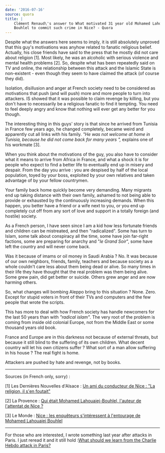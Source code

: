 ```yaml
---
date: '2016-07-16'
source: quora
title: |
    Clément Renaud\'s answer to What motivated 31 year old Mohamed Lahouaiej
    Bouhlel to commit such crime in Nice? - Quora
---
```


Despite what the answers here seems to imply, it is still absolutely
unproved that this guy's motivations was anyhow related to fanatic
religious belief. Actually, his close friends have said to the press
that he mostly did not care about religion \[1\]. Most likely, he was an
alcoholic with serious violence and mental health problems \[2\]. So,
despite what has been repeatedly said on TV and online, the relationship
between this attack and the Islamic State is non-existent - even though
they seem to have claimed the attack (of course they did).

Isolation, disillusion and anger at French society need to be considered
as motivations that push (and will push) more and more people to turn
into attackers. IS showed that it was possible to claim revenge by
killing, but you don't have to necessarily be a religious fanatic to
find it tempting. You need to feel deeply angry and know that nothing
will ever get any better for you though.

The interesting thing in this guys' story is that since he arrived from
Tunisia in France few years ago, he changed completely, became weird and
apparently cut all links with his family. *"He was not welcome at home
in Tunisia, because he did not come back for many years ",* explains one
of his workmate \[3\].

When you think about the motivations of the guy, you also have to
consider what it means to arrive from Africa in France, and what a shock
it is for people who expect to find a better life to eventually end up
in misery and despair. From the day you arrive : you are despised by
half of the local population, toyed by your boss, exploited by your own
relatives and taken advantage of by your fellow countrymen.

Your family back home quickly become very demanding. Many migrants end
up taking distance with their own family, ashamed to not being able to
provide or exhausted by the continuously increasing demands. When this
happen, you better have a friend or a wife next to you, or you end up
completely cut off from any sort of love and support in a totally
foreign (and hostile) society.

As a French person, I have seen since I am a kid how less fortunate
friends and children can be mistreated, and then "radicalized". Some has
turn to Islam, some talk about conspiracy all the time, some have join
far-right factions, some are preparing for anarchy and "*le Grand
Soir*", some have left the country and will never come back.

Was it because of imams or oil money in Saudi Arabia ? No. It was
because of our own neighbors, friends, family, teachers and because
society as a whole couldn't care less about them being dead or alive. So
many times in their life they have thought that the real problem was
them being alive. Some grew pain, did get better or suicide. Others grew
anger and are now harming others.

So, what changes will bombing Aleppo bring to this situation ? None.
Zero. Except for stupid voters in front of their TVs and computers and
the few people that wrote the scripts.

This has more to deal with how French society has handle newcomers for
the last 50 years than with *"radical islam"*. The very root of the
problem is coming from inside old colonial Europe, not from the Middle
East or some thousand years old book.

France and Europe are in this darkness not because of external threats,
but because it still blind to the suffering of its own children. What
decent country will let his own citizens suffer ? What sort of a man
allow suffering in his house ? The real fight is home.

Attackers are pushed by hate and revenge, not by books.

------------------------------------------------------------------------

Sources (in French only, sorry) :

\[1\] Les Dernières Nouvelles d'Alsace : [Un ami du conducteur de Nice :
\"La religion, il s\'en
foutait\"](http://www.dna.fr/actualite/2016/07/15/un-ami-du-conducteur-de-nice-la-religion-il-s-en-foutait)

\[2\] La Provence : [Qui était Mohamed Lahouaiej-Bouhlel, l\'auteur de
l\'attentat de Nice
?](http://www.laprovence.com/article/faits-divers-justice/4034658/qui-etait-mohamed-lahouaiej-bouhlel-lauteur-de-lattentat-de-nice.html)

\[3\] Le Monde : [Nice : les enquêteurs s'intéressent à l'entourage de
Mohamed Lahouaiej
Bouhlel](http://www.lemonde.fr/societe/article/2016/07/16/attaque-de-nice-les-motivations-troubles-de-mohamed-lahouaiej-bouhlel_4970489_3224.html)

------------------------------------------------------------------------

For those who are interested, I wrote something last year after attacks
in Paris. I just reread it and it still hold :[What should we learn from
the Charlie Hebdo attack in
Paris?](http://quora.com/What-should-we-learn-from-the-Charlie-Hebdo-attack-in-Paris/answer/Cl%C3%A9ment-Renaud)

